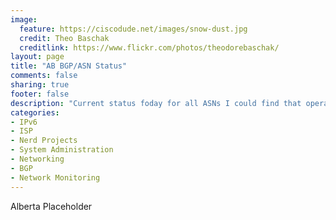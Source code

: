 ```yaml
---
image:
  feature: https://ciscodude.net/images/snow-dust.jpg
  credit: Theo Baschak
  creditlink: https://www.flickr.com/photos/theodorebaschak/
layout: page
title: "AB BGP/ASN Status"
comments: false
sharing: true
footer: false
description: "Current status foday for all ASNs I could find that operate in Alberta, or are Alberta Companies."
categories:
- IPv6
- ISP
- Nerd Projects
- System Administration
- Networking
- BGP
- Network Monitoring
---
```

Alberta Placeholder
